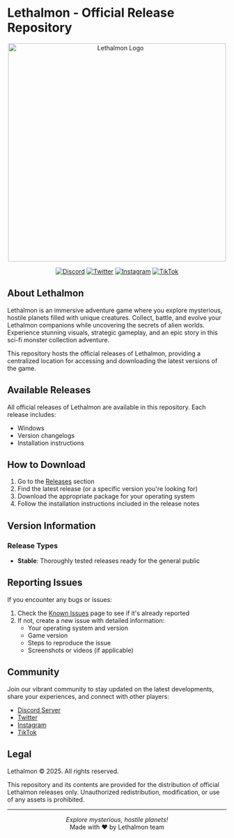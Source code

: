 # Lethalmon - Official Release Repository

<p align="center">
  <img src="https://lethalmon-fangame.com/wp-content/uploads/2025/04/logo-lethalmon-vector.svg" alt="Lethalmon Logo" width="500"> 
</p>

<div align="center">
  
[![Discord](https://img.shields.io/discord/123456789?color=7289da&label=Discord&logo=discord&style=for-the-badge)](https://discord.com/invite/6UTHaANCEz/)
[![Twitter](https://img.shields.io/badge/Twitter-@lethalmon-1DA1F2?style=for-the-badge&logo=twitter)](https://x.com/lethalmon)
[![Instagram](https://img.shields.io/badge/Instagram-@lethalmon.flo-E4405F?style=for-the-badge&logo=instagram)](https://www.instagram.com/lethalmon.flo/#)
[![TikTok](https://img.shields.io/badge/TikTok-@lethalmon.flo-000000?style=for-the-badge&logo=tiktok)](https://www.tiktok.com/@lethalmon.flo)

</div>

## About Lethalmon

Lethalmon is an immersive adventure game where you explore mysterious, hostile planets filled with unique creatures. Collect, battle, and evolve your Lethalmon companions while uncovering the secrets of alien worlds. Experience stunning visuals, strategic gameplay, and an epic story in this sci-fi monster collection adventure.

This repository hosts the official releases of Lethalmon, providing a centralized location for accessing and downloading the latest versions of the game.

## Available Releases

All official releases of Lethalmon are available in this repository. Each release includes:

- Windows
- Version changelogs
- Installation instructions

## How to Download

1. Go to the [Releases](https://github.com/TeamRenaissance/lethalmon-releases/releases) section
2. Find the latest release (or a specific version you're looking for)
3. Download the appropriate package for your operating system
4. Follow the installation instructions included in the release notes

## Version Information

### Release Types

- **Stable**: Thoroughly tested releases ready for the general public

## Reporting Issues

If you encounter any bugs or issues:

1. Check the [Known Issues](https://github.com/TeamRenaissance/lethalmon-releases/issues) page to see if it's already reported
2. If not, create a new issue with detailed information:
   - Your operating system and version
   - Game version
   - Steps to reproduce the issue
   - Screenshots or videos (if applicable)

## Community

Join our vibrant community to stay updated on the latest developments, share your experiences, and connect with other players:

- [Discord Server](https://discord.gg/6UTHaANCEz)
- [Twitter](https://x.com/lethalmon)
- [Instagram](https://www.instagram.com/lethalmon.flo/#)
- [TikTok](https://www.tiktok.com/@lethalmon.flo)

## Legal

Lethalmon © 2025. All rights reserved.

This repository and its contents are provided for the distribution of official Lethalmon releases only. Unauthorized redistribution, modification, or use of any assets is prohibited.

---

<p align="center">
  <em>Explore mysterious, hostile planets!</em><br>
  Made with ❤️ by Lethalmon team
</p>
